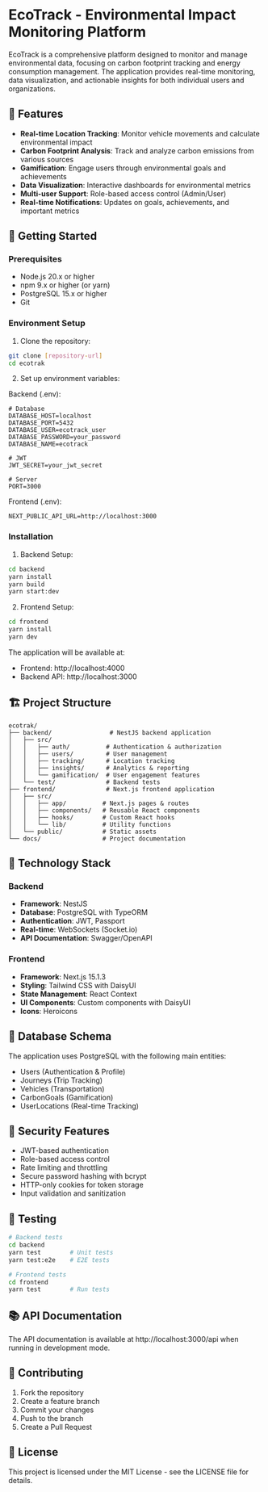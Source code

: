 # EcoTrack - Environmental Impact Monitoring Platform

EcoTrack is a comprehensive platform designed to monitor and manage environmental data, focusing on carbon footprint tracking and energy consumption management. The application provides real-time monitoring, data visualization, and actionable insights for both individual users and organizations.

## 🌟 Features

- **Real-time Location Tracking**: Monitor vehicle movements and calculate environmental impact
- **Carbon Footprint Analysis**: Track and analyze carbon emissions from various sources
- **Gamification**: Engage users through environmental goals and achievements
- **Data Visualization**: Interactive dashboards for environmental metrics
- **Multi-user Support**: Role-based access control (Admin/User)
- **Real-time Notifications**: Updates on goals, achievements, and important metrics

## 🚀 Getting Started

### Prerequisites

- Node.js 20.x or higher
- npm 9.x or higher (or yarn)
- PostgreSQL 15.x or higher
- Git

### Environment Setup

1. Clone the repository:
```bash
git clone [repository-url]
cd ecotrak
```

2. Set up environment variables:

Backend (.env):
```env
# Database
DATABASE_HOST=localhost
DATABASE_PORT=5432
DATABASE_USER=ecotrack_user
DATABASE_PASSWORD=your_password
DATABASE_NAME=ecotrack

# JWT
JWT_SECRET=your_jwt_secret

# Server
PORT=3000
```

Frontend (.env):
```env
NEXT_PUBLIC_API_URL=http://localhost:3000
```

### Installation

1. Backend Setup:
```bash
cd backend
yarn install
yarn build
yarn start:dev
```

2. Frontend Setup:
```bash
cd frontend
yarn install
yarn dev
```

The application will be available at:
- Frontend: http://localhost:4000
- Backend API: http://localhost:3000

## 🏗️ Project Structure

```
ecotrak/
├── backend/                # NestJS backend application
│   ├── src/
│   │   ├── auth/          # Authentication & authorization
│   │   ├── users/         # User management
│   │   ├── tracking/      # Location tracking
│   │   ├── insights/      # Analytics & reporting
│   │   └── gamification/  # User engagement features
│   └── test/              # Backend tests
├── frontend/              # Next.js frontend application
│   ├── src/
│   │   ├── app/          # Next.js pages & routes
│   │   ├── components/   # Reusable React components
│   │   ├── hooks/        # Custom React hooks
│   │   └── lib/          # Utility functions
│   └── public/           # Static assets
└── docs/                 # Project documentation
```

## 🔧 Technology Stack

### Backend
- **Framework**: NestJS
- **Database**: PostgreSQL with TypeORM
- **Authentication**: JWT, Passport
- **Real-time**: WebSockets (Socket.io)
- **API Documentation**: Swagger/OpenAPI

### Frontend
- **Framework**: Next.js 15.1.3
- **Styling**: Tailwind CSS with DaisyUI
- **State Management**: React Context
- **UI Components**: Custom components with DaisyUI
- **Icons**: Heroicons

## 📝 Database Schema

The application uses PostgreSQL with the following main entities:
- Users (Authentication & Profile)
- Journeys (Trip Tracking)
- Vehicles (Transportation)
- CarbonGoals (Gamification)
- UserLocations (Real-time Tracking)

## 🔐 Security Features

- JWT-based authentication
- Role-based access control
- Rate limiting and throttling
- Secure password hashing with bcrypt
- HTTP-only cookies for token storage
- Input validation and sanitization

## 🧪 Testing

```bash
# Backend tests
cd backend
yarn test        # Unit tests
yarn test:e2e    # E2E tests

# Frontend tests
cd frontend
yarn test        # Run tests
```

## 📚 API Documentation

The API documentation is available at http://localhost:3000/api when running in development mode.

## 🤝 Contributing

1. Fork the repository
2. Create a feature branch
3. Commit your changes
4. Push to the branch
5. Create a Pull Request

## 📄 License

This project is licensed under the MIT License - see the LICENSE file for details.
